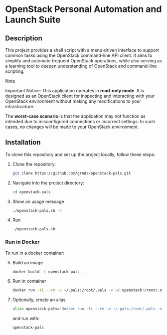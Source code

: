 # OpenStack Personal Automation and Launch Suite

## Description

This project provides a shell script with a menu-driven interface to support common tasks using the OpenStack command-line API client. It aims to simplify and automate frequent OpenStack operations, while also serving as a learning tool to deepen understanding of OpenStack and command-line scripting.

> [!NOTE]
> Important Notice:
> This application operates in **read-only mode**. It is designed as an OpenStack client for inspecting and interacting with your OpenStack environment without making any modifications to your infrastructure.
> 
> The **worst-case scenario** is that the application may not function as intended due to misconfigured connections or incorrect settings. In such cases, no changes will be made to your OpenStack environment.

## Installation

To clone this repository and set up the project locally, follow these steps:

1. Clone the repository:
   ```bash
   git clone https://github.com/groda/openstack-pals.git

2. Navigate into the project directory:
   ```bash
   cd openstack-pals

3. Show an usage message
   ```bash
   ./openstack-pals.sh -h

4. Run
   ```bash
   ./openstack-pals.sh

### Run in Docker

To run in a docker container:

5. Build an image
   ```bash
   docker build -t openstack-pals .

6. Run in container
   ```bash
   docker run -ti --rm -v ~/.pals:/root/.pals -v ~/.openstack:/root/.openstack openstack-pals

7. Optionally, create an alias
   ```bash
   alias openstack-pals="docker run -ti --rm -v ~/.pals:/root/.pals -v ~/.openstack:/root/.openstack openstack-pals"
   ```
   
   and run with:
   ```bash
   openstack-pals
